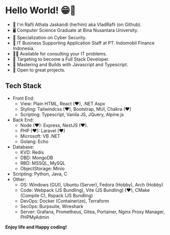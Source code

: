 # Hello World! 😁👋

* 👦 I'm Rafli Athala Jaskandi (he/him) aka VladRafli (on Github).
* 🖥 Computer Science Graduate at Bina Nusantara University.
* 🔐 Specialization on Cyber Security.
* 🏢 IT Business Supporting Application Staff at PT. Indomobil Finance Indonesia.
* 👨‍🏫 Available for consulting your IT problems.
* 🎯 Targeting to become a Full Stack Developer.
* 🔨 Mastering and Builds with Javascript and Typescript.
* 🤩 Open to great projects.

## Tech Stack

- Front End:
  - View: Plain HTML, React (❤), .NET Aspx
  - Styling: Tailwindcss (❤), Bootstrap, MUI, Chakra (❤)
  - Scripting: Typescript, Vanila JS, JQuery, Alpine.js
- Back End: 
  - Node (❤): Express, NestJS (❤).
  - PHP (❤): Laravel (❤)
  - Microsoft: VB .NET
  - Golang: Echo
- Database:
  - KVD: Redis
  - DBD: MongoDB
  - RBD: MSSQL, MySQL
  - ObjectStorage: Minio
- Scripting: Python, Java, C
- Other:
  - OS: Windows (GUI), Ubuntu (Server), Fedora (Hobby), Arch (Hobby)
  - Code: Webpack (JS Bundling), Vite (JS Bundling) (❤), CMake (Compile C), Rspack (JS Bundling)
  - DevOps: Docker (Containerize), Terraform
  - SecOps: Burpsuite, Wireshark
  - Server: Grafana, Prometheus, Gitea, Portainer, Nginx Proxy Manager, PHPMyAdmin

**Enjoy life and Happy coding!**
